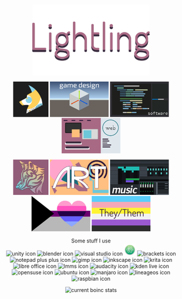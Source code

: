<p align="center">
  <img src="name.svg" alt="lightling emblem avatar" height="192"/>
</p>
<p align="center">
  <img style="display: inline;" src="gw_dark-mode_text_noalpha.png" alt="goldenwere logo" height="96"/>
  <img style="display: inline;" src="id_games.svg" alt="interest flag: games" height="96"/>
  <img style="display: inline;" src="id_sdev.svg" alt="interest flag: software" height="96"/>
  <img style="display: inline;" src="id_web.svg" alt="interest flag: web" height="96"/>
</p>
<p align="center">
  <img style="display: inline;" src="v01-avatar-solid.jpg" alt="lightling wolf head avatar" height="96"/>
  <img style="display: inline;" src="id_art.svg" alt="interest flag: art" height="96"/>
  <img style="display: inline;" src="id_music.svg" alt="interest flag: music" height="96"/>
  <img style="display: inline;" src="pride_demiomni.svg" alt="pride flag: demisexual omniromantic" height="96"/>
  <img style="display: inline;" src="pride_transenby.svg" alt="pride flag: trans-nonbinary" height="96"/>
</p>  


<p align="center">
  Some stuff I use<br/>
  <img style="display: inline;" src="https://cdn0.iconfinder.com/data/icons/web-social-and-folder-icons/512/Unity_3D.png" alt="unity icon" height="32"/>
  <img style="display: inline;" src="https://upload.wikimedia.org/wikipedia/commons/0/0c/Blender_logo_no_text.svg" alt="blender icon" height="32"/>
  <img style="display: inline;" src="https://cdn0.iconfinder.com/data/icons/social-network-7/50/14-512.png" alt="visual studio icon" height="32"/>
  <img style="display: inline;" src="https://raw.githubusercontent.com/atom/atom/master/resources/app-icons/stable/png/512.png" alt="atom icon" height="32"/>
  <img style="display: inline;" src="https://upload.wikimedia.org/wikipedia/commons/4/4c/Brackets_Icon.svg" alt="brackets icon" height="32"/>
  <img style="display: inline;" src="https://notepad-plus-plus.org/images/logo.svg" alt="notepad plus plus icon" height="32"/>
  <img style="display: inline;" src="https://upload.wikimedia.org/wikipedia/commons/4/45/The_GIMP_icon_-_gnome.svg" alt="gimp icon" height="32"/>
  <img style="display: inline;" src="https://media.inkscape.org/static/images/inkscape-logo.svg" alt="inkscape icon" height="32"/>
  <img style="display: inline;" src="https://upload.wikimedia.org/wikipedia/commons/7/73/Calligrakrita-base.svg" alt="krita icon" height="32"/>
  <img style="display: inline;" src="https://upload.wikimedia.org/wikipedia/commons/a/aa/Logo-libreoffice.svg" alt="libre office icon" height="32"/>
  <img style="display: inline;" src="https://camo.githubusercontent.com/87dc1efd5c1dc919d10add2f8681beb9869297acc0c2ee10c1e35fec87ef0592/687474703a2f2f6c6d6d732e736f75726365666f7267652e6e65742f4c6d6d735f6c6f676f2e706e67" alt="lmms icon" height="32"/>
  <img style="display: inline;" src="https://upload.wikimedia.org/wikipedia/commons/f/f6/Audacity_Logo.svg" alt="audacity icon" height="32"/>
  <img style="display: inline;" src="https://user-images.githubusercontent.com/819186/27744208-51174b66-5dc7-11e7-863e-07b8b04fa652.png" alt="kden live icon" height="32"/>
  <img style="display: inline;" src="https://raw.githubusercontent.com/openSUSE/artwork/33e94aa76837c09f03d1712705949b71a246a53b/logos/buttons/button-laptop-colour.svg" alt="opensuse icon" height="32"/>
  <img style="display: inline;" src="https://upload.wikimedia.org/wikipedia/commons/a/ab/Logo-ubuntu_cof-orange-hex.svg" alt="ubuntu icon" height="32"/>
  <img style="display: inline;" src="https://manjaro.org/img/logo.svg" alt="manjaro icon" height="32"/>
  <img style="display: inline;" src="https://upload.wikimedia.org/wikipedia/commons/f/f3/LineageOS_Logo.svg" alt="lineageos icon" height="32"/>
  <img style="display: inline;" src="https://elinux.org/images/c/cb/Raspberry_Pi_Logo.svg" alt="raspbian icon" height="32"/>
</p>
<p align="center">
  <img src="https://www.boincstats.com/signature/-1/bam/42421/sig.png" alt="current boinc stats" height="140"/>
</p>

